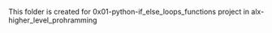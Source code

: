 This folder is created for 0x01-python-if_else_loops_functions project in alx-higher_level_prohramming
